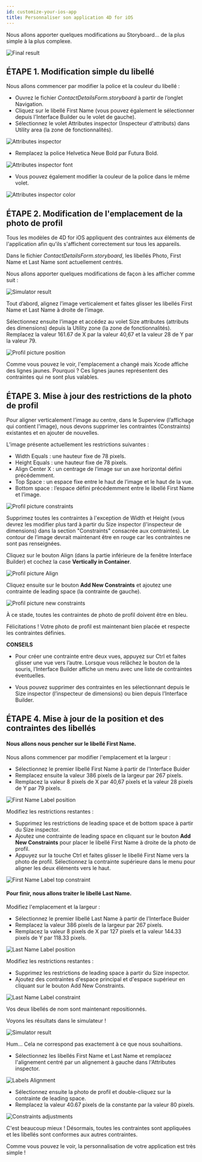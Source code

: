 ```yaml
---
id: customize-your-ios-app
title: Personnaliser son application 4D for iOS
---
```

Nous allons apporter quelques modifications au Storyboard... de la plus simple à la plus complexe.

![Final result](assets/en/customize-with-xcode/Simlator-Before-After-Xcode-4D-for-iOS.png)

## ÉTAPE 1. Modification simple du libellé

Nous allons commencer par modifier la police et la couleur du libellé :

* Ouvrez le fichier *ContactDetailsForm.storyboard* à partir de l’onglet Navigation. 
* Cliquez sur le libellé First Name (vous pouvez également le sélectionner depuis l'Interface Builder ou le volet de gauche).
* Sélectionnez le volet Attributes inspector (Inspecteur d'attributs) dans Utility area (la zone de fonctionnalités).

![Attributes inspector](assets/en/customize-with-xcode/Attributes-inspector-Xcode-4D-for-iOS.png)

* Remplacez la police Helvetica Neue Bold par Futura Bold. 

![Attributes inspector font](assets/en/customize-with-xcode/Attributes-inspector-font-Xcode-4D-for-iOS.png)

* Vous pouvez également modifier la couleur de la police dans le même volet.

![Attributes inspector color](assets/en/customize-with-xcode/Attributes-inspector-color-Xcode-4D-for-iOS.png)

## ÉTAPE 2. Modification de l'emplacement de la photo de profil

Tous les modèles de 4D for iOS appliquent des contraintes aux éléments de l'application afin qu'ils s'affichent correctement sur tous les appareils.

Dans le fichier *ContactDetailsForm.storyboard*, les libellés Photo, First Name et Last Name sont actuellement centrés.

Nous allons apporter quelques modifications de façon à les afficher comme suit :

![Simulator result](assets/en/customize-with-xcode/Simlator-Final-Xcode-4D-for-iOS.png)

Tout d’abord, alignez l’image verticalement et faites glisser les libellés First Name et Last Name à droite de l’image.

Sélectionnez ensuite l’image et accédez au volet Size attributes (attributs des dimensions) depuis la Utility zone (la zone de fonctionnalités). Remplacez la valeur 161.67 de X par la valeur 40,67 et la valeur 28 de Y par la valeur 79.

![Profil picture position](assets/en/customize-with-xcode/Profil-picture-position-Xcode-4D-for-iOS.png)

Comme vous pouvez le voir, l'emplacement a changé mais Xcode affiche des lignes jaunes. Pourquoi ? Ces lignes jaunes représentent des contraintes qui ne sont plus valables.

## ÉTAPE 3. Mise à jour des restrictions de la photo de profil

Pour aligner verticalement l’image au centre, dans le Superview (l’affichage qui contient l'image), nous devons supprimer les contraintes (Constraints) existantes et en ajouter de nouvelles.

L’image présente actuellement les restrictions suivantes :

* Width Equals : une hauteur fixe de 78 pixels.
* Height Equals : une hauteur fixe de 78 pixels.
* Align Center X : un centrage de l’image sur un axe horizontal défini précédemment.
* Top Space : un espace fixe entre le haut de l’image et le haut de la vue.
* Bottom space <first name>: l’espace défini précédemment entre le libellé First Name et l’image.

![Profil picture constraints](assets/en/customize-with-xcode/Profil-picture-constraints-Xcode-4D-for-iOS.png)

Supprimez toutes les contraintes à l'exception de Width et Height (vous devrez les modifier plus tard à partir du Size inspector (l'inspecteur de dimensions) dans la section "Constraints" consacrée aux contraintes). Le contour de l’image devrait maintenant être en rouge car les contraintes ne sont pas renseignées.

Cliquez sur le bouton Align (dans la partie inférieure de la fenêtre Interface Builder) et cochez la case **Vertically in Container**.

![Profil picture Align](assets/en/customize-with-xcode/Profil-picture-Align-Xcode-4D-for-iOS.png)

Cliquez ensuite sur le bouton **Add New Constraints** et ajoutez une contrainte de leading space (la contrainte de gauche).

![Profil picture new constraints](assets/en/customize-with-xcode/Profil-picture-new-constraints-4D-for-iOS.png)

À ce stade, toutes les contraintes de photo de profil doivent être en bleu.

Félicitations ! Votre photo de profil est maintenant bien placée et respecte les contraintes définies.<div class = "tips"> 

**CONSEILS**

* Pour créer une contrainte entre deux vues, appuyez sur Ctrl et faites glisser une vue vers l’autre. Lorsque vous relâchez le bouton de la souris, l’Interface Builder affiche un menu avec une liste de contraintes éventuelles.

* Vous pouvez supprimer des contraintes en les sélectionnant depuis le Size inspector (l’inspecteur de dimensions) ou bien depuis l’Interface Builder.</div> 

## ÉTAPE 4. Mise à jour de la position et des contraintes des libellés

#### Nous allons nous pencher sur le libellé First Name.

Nous allons commencer par modifier l'emplacement et la largeur :

* Sélectionnez le premier libellé First Name à partir de l'Interface Buider
* Remplacez ensuite la valeur 386 pixels de la largeur par 267 pixels.
* Remplacez la valeur 8 pixels de X par 40,67 pixels et la valeur 28 pixels de Y par 79 pixels.

![First Name Label position](assets/en/customize-with-xcode/First-Name-Label-position-Xcode-4D-for-iOS.png)

Modifiez les restrictions restantes :

* Supprimez les restrictions de leading space et de bottom space à partir du Size inspector.
* Ajoutez une contrainte de leading space en cliquant sur le bouton **Add New Constraints** pour placer le libellé First Name à droite de la photo de profil.
* Appuyez sur la touche Ctrl et faites glisser le libellé First Name vers la photo de profil. Sélectionnez la contrainte supérieure dans le menu pour aligner les deux éléments vers le haut.

![First Name Label top constraint](assets/en/customize-with-xcode/First-Name-Label-top-constraint-Xcode-4D-for-iOS.png)

#### Pour finir, nous allons traiter le libellé Last Name.

Modifiez l'emplacement et la largeur :

* Sélectionnez le premier libellé Last Name à partir de l'Interface Buider
* Remplacez la valeur 386 pixels de la largeur par 267 pixels.
* Remplacez la valeur 8 pixels de X par 127 pixels et la valeur 144.33 pixels de Y par 118.33 pixels.

![Last Name Label position](assets/en/customize-with-xcode/Last-Name-Label-position-Xcode-4D-for-iOS.png)

Modifiez les restrictions restantes :

* Supprimez les restrictions de leading space à partir du Size inspector.
* Ajoutez des contraintes d'espace principal et d'espace supérieur en cliquant sur le bouton Add New Constraints. 

![Last Name Label constraint](assets/en/customize-with-xcode/Last-Name-Label-constraint-Xcode-4D-for-iOS.png)

Vos deux libellés de nom sont maintenant repositionnés.

Voyons les résultats dans le simulateur !

![Simulator result](assets/en/customize-with-xcode/Simulator-Xcode-4D-for-iOS.png)

Hum... Cela ne correspond pas exactement à ce que nous souhaitions.

* Sélectionnez les libellés First Name et Last Name et remplacez l'alignement centré par un alignement à gauche dans l'Attributes inspector. 

![Labels Alignment](assets/en/customize-with-xcode/Labels-Alignment-Xcode-4D-for-iOS.png)

* Sélectionnez ensuite la photo de profil et double-cliquez sur la contrainte de leading space.
* Remplacez la valeur 40.67 pixels de la constante par la valeur 80 pixels.

![Constraints adjustments](assets/en/customize-with-xcode/Constraints-adjustments-Xcode-4D-for-iOS.png)

C'est beaucoup mieux ! Désormais, toutes les contraintes sont appliquées et les libellés sont conformes aux autres contraintes.

Comme vous pouvez le voir, la personnalisation de votre application est très simple !
